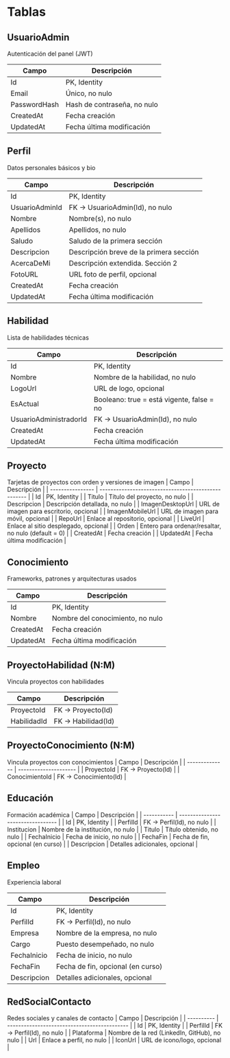 # Tablas
## UsuarioAdmin
Autenticación del panel (JWT)

| Campo        | Descripción                 |
| ------------ | --------------------------- |
| Id           | PK, Identity                |
| Email        | Único, no nulo              |
| PasswordHash | Hash de contraseña, no nulo |
| CreatedAt    | Fecha creación              |
| UpdatedAt    | Fecha última modificación   |

## Perfil
Datos personales básicos y bio

| Campo          | Descripción                     |
| -------------- | ------------------------------- |
| Id             | PK, Identity                    |
| UsuarioAdminId | FK → UsuarioAdmin(Id), no nulo  |
| Nombre         | Nombre(s), no nulo              |
| Apellidos      | Apellidos, no nulo              |
| Saludo         | Saludo de la primera sección |
| Descripcion    | Descripción breve de la primera sección|
| AcercaDeMi        | Descripción extendida. Sección 2 |
| FotoURL       | URL foto de perfil, opcional    |
| CreatedAt      | Fecha creación                  |
| UpdatedAt      | Fecha última modificación       |

## Habilidad
Lista de habilidades técnicas

| Campo     | Descripción                               |
| --------- | ----------------------------------------- |
| Id        | PK, Identity                              |
| Nombre    | Nombre de la habilidad, no nulo           |
| LogoUrl   | URL de logo, opcional                     |
| EsActual  | Booleano: true = está vigente, false = no |
| UsuarioAdministradorId  | FK → UsuarioAdmin(Id), no nulo |
| CreatedAt | Fecha creación                            |
| UpdatedAt | Fecha última modificación                 |

## Proyecto
Tarjetas de proyectos con orden y versiones de imagen
| Campo            | Descripción                                         |
| ---------------- | --------------------------------------------------- |
| Id               | PK, Identity                                        |
| Titulo           | Título del proyecto, no nulo                        |
| Descripcion      | Descripción detallada, no nulo                      |
| ImagenDesktopUrl | URL de imagen para escritorio, opcional             |
| ImagenMobileUrl  | URL de imagen para móvil, opcional                  |
| RepoUrl          | Enlace al repositorio, opcional                     |
| LiveUrl          | Enlace al sitio desplegado, opcional                |
| Orden            | Entero para ordenar/resaltar, no nulo (default = 0) |
| CreatedAt        | Fecha creación                                      |
| UpdatedAt        | Fecha última modificación                           |

## Conocimiento
Frameworks, patrones y arquitecturas usados

| Campo     | Descripción                      |
| --------- | -------------------------------- |
| Id        | PK, Identity                     |
| Nombre    | Nombre del conocimiento, no nulo |
| CreatedAt | Fecha creación                   |
| UpdatedAt | Fecha última modificación        |

## ProyectoHabilidad (N:M)
Vincula proyectos con habilidades

| Campo       | Descripción        |
| ----------- | ------------------ |
| ProyectoId  | FK → Proyecto(Id)  |
| HabilidadId | FK → Habilidad(Id) |

## ProyectoConocimiento (N:M)
Vincula proyectos con conocimientos
| Campo          | Descripción           |
| -------------- | --------------------- |
| ProyectoId     | FK → Proyecto(Id)     |
| ConocimientoId | FK → Conocimiento(Id) |

## Educación
Formación académica
| Campo       | Descripción                       |
| ----------- | --------------------------------- |
| Id          | PK, Identity                      |
| PerfilId    | FK → Perfil(Id), no nulo          |
| Institucion | Nombre de la institución, no nulo |
| Titulo      | Título obtenido, no nulo          |
| FechaInicio | Fecha de inicio, no nulo          |
| FechaFin    | Fecha de fin, opcional (en curso) |
| Descripcion | Detalles adicionales, opcional    |

## Empleo
Experiencia laboral

| Campo       | Descripción                       |
| ----------- | --------------------------------- |
| Id          | PK, Identity                      |
| PerfilId    | FK → Perfil(Id), no nulo          |
| Empresa     | Nombre de la empresa, no nulo     |
| Cargo       | Puesto desempeñado, no nulo       |
| FechaInicio | Fecha de inicio, no nulo          |
| FechaFin    | Fecha de fin, opcional (en curso) |
| Descripcion | Detalles adicionales, opcional    |

## RedSocialContacto
Redes sociales y canales de contacto
| Campo      | Descripción                                  |
| ---------- | -------------------------------------------- |
| Id         | PK, Identity                                 |
| PerfilId   | FK → Perfil(Id), no nulo                     |
| Plataforma | Nombre de la red (LinkedIn, GitHub), no nulo |
| Url        | Enlace a perfil, no nulo                     |
| IconUrl    | URL de icono/logo, opcional                  |

